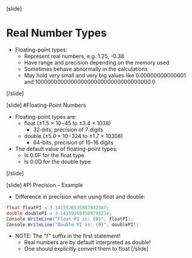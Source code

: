 [slide]
# Real Number Types
- Floating-point types:
    - Represent real numbers, e.g. 1.25, -0.38
    - Have range and precision depending on the memory used
    - Sometimes behave abnormally in the calculations
    - May hold very small and very big values like 0.00000000000001 and 10000000000000000000000000000000000.0

[/slide]

[slide]
#Floating-Point Numbers
- Floating-point types are:
    - float (±1.5 × 10−45 to ±3.4 × 1038)
        - 32-bits, precision of 7 digits
    - double (±5.0 × 10−324 to ±1.7 × 10308)
        - 64-bits, precision of 15-16 digits
- The default value of floating-point types:
    - Is 0.0F for the float type
    - Is 0.0D for the double type

[/slide]

[slide]
#PI Precision – Example
- Difference in precision when using float and double:

```csharp
float floatPI = 3.141592653589793238f;
double doublePI = 3.141592653589793238;
Console.WriteLine("Float PI is: {0}", floatPI);
Console.WriteLine("Double PI is: {0}", doublePI);

```
- NOTE: The "f" suffix in the first statement!
    - Real numbers are by default interpreted as double!
    - One should explicitly convert them to float
[/slide]